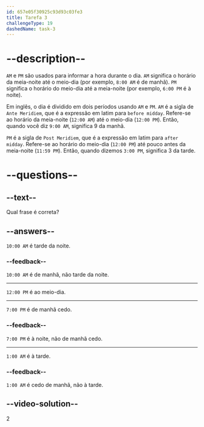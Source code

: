 ```yaml
---
id: 657e05f30925c93d93c03fe3
title: Tarefa 3
challengeType: 19
dashedName: task-3
---
```


# --description--

`AM` e `PM` são usados para informar a hora durante o dia. `AM` significa o horário da meia-noite até o meio-dia (por exemplo, `8:00 AM` é de manhã). `PM` significa o horário do meio-dia até a meia-noite (por exemplo, `6:00 PM` é à noite).

Em inglês, o dia é dividido em dois períodos usando `AM` e `PM`. `AM` é a sigla de `Ante Meridiem`, que é a expressão em latim para `before midday`. Refere-se ao horário da meia-noite (`12:00 AM`) até o meio-dia (`12:00 PM`). Então, quando você diz `9:00 AM`, significa 9 da manhã.

`PM` é a sigla de `Post Meridiem`, que é a expressão em latim para `after midday`. Refere-se ao horário do meio-dia (`12:00 PM`) até pouco antes da meia-noite (`11:59 PM`). Então, quando dizemos `3:00 PM`, significa 3 da tarde.


# --questions--

## --text--

Qual frase é correta?

## --answers--

`10:00 AM` é tarde da noite.

### --feedback--

`10:00 AM` é de manhã, não tarde da noite.

---

`12:00 PM` é ao meio-dia.

---

`7:00 PM` é de manhã cedo.

### --feedback--

`7:00 PM` é à noite, não de manhã cedo.

---

`1:00 AM` é à tarde.

### --feedback--

`1:00 AM` é cedo de manhã, não à tarde.

## --video-solution--

2
